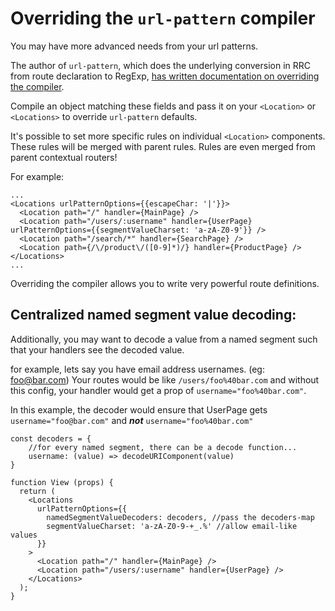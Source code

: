 # Overriding the `url-pattern` compiler

You may have more advanced needs from your url patterns.

The author of `url-pattern`, which does the underlying conversion in RRC from route declaration to RegExp,
[has written documentation on overriding the compiler](https://github.com/snd/url-pattern#customize-the-pattern-syntax).

Compile an object matching these fields and pass it on your `<Location>` or `<Locations>` to override `url-pattern`
defaults.

It's possible to set more specific rules on individual `<Location>` components. These rules will be merged
with parent rules. Rules are even merged from parent contextual routers!

For example:

    ...
    <Locations urlPatternOptions={{escapeChar: '|'}}>
      <Location path="/" handler={MainPage} />
      <Location path="/users/:username" handler={UserPage} urlPatternOptions={{segmentValueCharset: 'a-zA-Z0-9'}} />
      <Location path="/search/*" handler={SearchPage} />
      <Location path={/\/product\/([0-9]*)/} handler={ProductPage} />
    </Locations>
    ...

Overriding the compiler allows you to write very powerful route definitions.

## Centralized named segment value decoding:

Additionally, you may want to decode a value from a named segment such that your handlers see the decoded value.

for example, lets say you have email address usernames. (eg: foo@bar.com) Your routes would be like `/users/foo%40bar.com` and without this config, your handler would get a prop of `username="foo%40bar.com"`. 

In this example, the decoder would ensure that UserPage gets `username="foo@bar.com"` and ***not*** `username="foo%40bar.com"`

```
const decoders = {
    //for every named segment, there can be a decode function...
    username: (value) => decodeURIComponent(value)
}

function View (props) {
  return (
    <Locations 
      urlPatternOptions={{
        namedSegmentValueDecoders: decoders, //pass the decoders-map
        segmentValueCharset: 'a-zA-Z0-9-+_.%' //allow email-like values
      }}
    >
      <Location path="/" handler={MainPage} />
      <Location path="/users/:username" handler={UserPage} />
    </Locations>
  );
}
```

